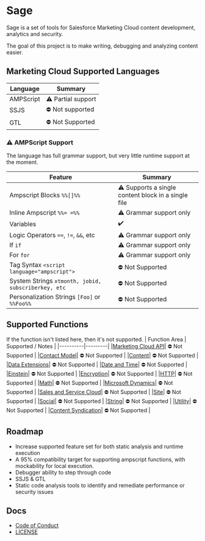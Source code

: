 # Sage
Sage is a set of tools for Salesforce Marketing Cloud content development, analytics and security.

The goal of this project is to make writing, debugging and analyzing content easier.

## Marketing Cloud Supported Languages

| Language | Summary |
|----------|---------|
| AMPScript | ⚠️ Partial support |
| SSJS | ⛔ Not supported |
| GTL | ⛔ Not Supported |

### ⚠️ AMPScript Support
The language has full grammar support, but very little runtime support at the moment.

| Feature | Summary |
|----------|---------|
| Ampscript Blocks `%%[]%%` | ⚠️ Supports a single content block in a single file |
| Inline Ampscript `%%= =%%`| ⚠️ Grammar support only |
| Variables | ✔️ |
| Logic Operators `==`, `!=`, `&&`, etc | ⚠️ Grammar support only |
| If `if`| ⚠️ Grammar support only |
| For `for`| ⚠️ Grammar support only |
| Tag Syntax `<script language="ampscript">` | ⛔ Not Supported |
| System Strings `xtmonth, jobid, subscriberkey, etc` | ⛔ Not Supported |
| Personalization Strings `[Foo]` or `%%Foo%%` | ⛔ Not Supported |


## Supported Functions

If the function isn't listed here, then it's not supported.
| Function Area | Supported / Notes |
|----------|---------|
|[Marketing Cloud API](https://ampscript.guide/marketing-cloud-api-functions/)| ⛔ Not Supported |
|[Contact Model](https://ampscript.guide/content-model-functions/)| ⛔ Not Supported |
|[Content](https://ampscript.guide/content-functions/)| ⛔ Not Supported |
|[Data Extensions](https://ampscript.guide/data-extension-functions/)| ⛔ Not Supported |
|[Date and Time](https://ampscript.guide/date-and-time-functions/)| ⛔ Not Supported |
|[Einstein](https://ampscript.guide/einstein-email-recommendation-functions/)| ⛔ Not Supported |
|[Encryption](https://ampscript.guide/encryption-and-encoding-functions/)| ⛔ Not Supported |
|[HTTP](https://ampscript.guide/http-functions/)| ⛔ Not Supported |
|[Math](https://ampscript.guide/math-functions/)| ⛔ Not Supported |
|[Microsoft Dynamics](https://ampscript.guide/microsoft-dynamics-crm-functions/)| ⛔ Not Supported |
|[Sales and Service Cloud](https://ampscript.guide/sales-and-service-cloud-functions/)| ⛔ Not Supported |
|[Site](https://ampscript.guide/site-based-functions/)| ⛔ Not Supported |
|[Social](https://ampscript.guide/social-functions/)| ⛔ Not Supported |
|[String](https://ampscript.guide/string-functions/)| ⛔ Not Supported |
|[Utility](https://ampscript.guide/utility-functions/)| ⛔ Not Supported |
|[Content Syndication](https://ampscript.guide/content-syndication/)| ⛔ Not Supported |


## Roadmap
* Increase supported feature set for both static analysis and runtime execution
* A 95% compatibility target for supporting ampscript functions, with mockability for local execution.
* Debugger ability to step through code
* SSJS & GTL
* Static code analysis tools to identify and remediate performance or security issues

## Docs
-   [Code of Conduct](./CODE_OF_CONDUCT.md)
-   [LICENSE](./LICENSE)
